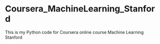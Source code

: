 # Coursera_MachineLearning_Stanford
This is my Python code for Coursera online course Machine Learning Stanford
